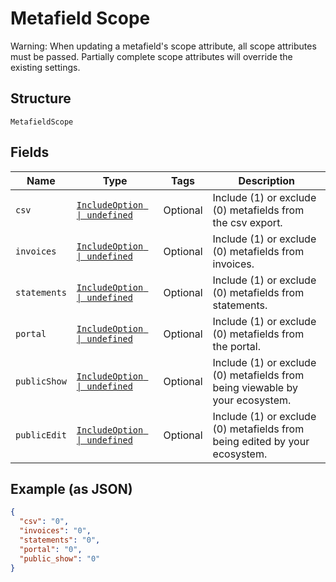 
# Metafield Scope

Warning: When updating a metafield's scope attribute, all scope attributes must be passed. Partially complete scope attributes will override the existing settings.

## Structure

`MetafieldScope`

## Fields

| Name | Type | Tags | Description |
|  --- | --- | --- | --- |
| `csv` | [`IncludeOption \| undefined`](../../doc/models/include-option.md) | Optional | Include (1) or exclude (0) metafields from the csv export. |
| `invoices` | [`IncludeOption \| undefined`](../../doc/models/include-option.md) | Optional | Include (1) or exclude (0) metafields from invoices. |
| `statements` | [`IncludeOption \| undefined`](../../doc/models/include-option.md) | Optional | Include (1) or exclude (0) metafields from statements. |
| `portal` | [`IncludeOption \| undefined`](../../doc/models/include-option.md) | Optional | Include (1) or exclude (0) metafields from the portal. |
| `publicShow` | [`IncludeOption \| undefined`](../../doc/models/include-option.md) | Optional | Include (1) or exclude (0) metafields from being viewable by your ecosystem. |
| `publicEdit` | [`IncludeOption \| undefined`](../../doc/models/include-option.md) | Optional | Include (1) or exclude (0) metafields from being edited by your ecosystem. |

## Example (as JSON)

```json
{
  "csv": "0",
  "invoices": "0",
  "statements": "0",
  "portal": "0",
  "public_show": "0"
}
```

